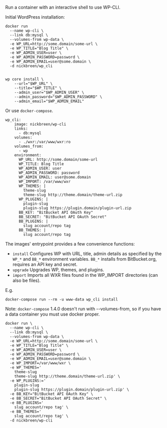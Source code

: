Run a container with an interactive shell to use WP-CLI.

Initial WordPress installation:

    docker run 
      --name wp-cli \
      --link db:mysql \
      --volumes-from wp-data \
      -e WP_URL=http://some.domain/some-url \
      -e WP_TITLE="Blog Title" \
      -e WP_ADMIN_USER=user \
      -e WP_ADMIN_PASSWORD=password \
      -e WP_ADMIN_EMAIL=user@some.domain \
      -d nickbreen/wp_cli


    wp core install \
        --url="$WP_URL" \
        --title="$WP_TITLE" \
        --admin_user="$WP_ADMIN_USER" \
        --admin_password="$WP_ADMIN_PASSWORD" \
        --admin_email="$WP_ADMIN_EMAIL"

Or use ```docker-compose```.

    wp_cli:
        image: nickbreen/wp-cli
        links:
          - db:mysql
        volumes:
          - ./wxr:/var/www/wxr:ro
        volumes_from:
          - wp
        environment:
          WP_URL: http://some.domain/some-url
          WP_TITLE: Blog Title
          WP_ADMIN_USER: user
          WP_ADMIN_PASSWORD: password
          WP_ADMIN_EMAIL: user@some.domain
          WP_IMPORT: /var/www/wxr
          WP_THEMES: |
            theme-slug
            theme-slug http://theme.domain/theme-url.zip
          WP_PLUGINS: |
            plugin-slug
            plugin-slug https://plugin.domain/plugin-url.zip
          BB_KEY: "BitBucket API OAuth Key"
          BB_SECRET: "BitBucket API OAuth Secret"
          BB_PLUGINS: |
            slug account/repo tag
          BB_THEMES: |
            slug account/repo tag


The images' entrypoint provides a few convenience functions:

- ```install```
  Configures WP with URL, title, admin details as specified by the ```WP_*``` and ```BB_*``` environment variables.
  ```BB_*``` installs from BitBucket.org, requires an API key and secret.
- ```upgrade```
  Upgrades WP, themes, and plugins.
- ```import```
  Imports all WXR files found in the WP_IMPORT directories (can also be files).

E.g.

    docker-compose run --rm -u www-data wp_cli install


Note: ```docker-compose``` 1.4.0 doesn't run with --volumes-from, so if you have a data container you must use docker proper.

    docker run \
      --name wp-cli \
      --link db:mysql \
      --volumes-from wp-data \
      -e WP_URL=http://some.domain/some-url \
      -e WP_TITLE="Blog Title" \
      -e WP_ADMIN_USER=user \
      -e WP_ADMIN_PASSWORD=password \
      -e WP_ADMIN_EMAIL=user@some.domain \
      -e WP_IMPORT=/var/www/wxr \
      -e WP_THEMES='
        theme-slug
        theme-slug http://theme.domain/theme-url.zip' \
      -e WP_PLUGINS:='
        plugin-slug
        plugin-slug https://plugin.domain/plugin-url.zip' \
      -e BB_KEY="BitBucket API OAuth Key" \
      -e BB_SECRET="BitBucket API OAuth Secret" \
      -e BB_PLUGINS='
        slug account/repo tag' \
      -e BB_THEMES='
        slug account/repo tag' \
      -d nickbreen/wp-cli

